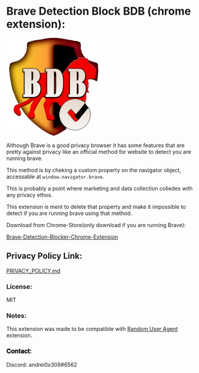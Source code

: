 # Brave Detection Block BDB (chrome extension)&#x3a;

![BDB LOGO](/images/BDB-ICON256.png?raw=true "BDB LOGO")

Although Brave is a good privacy browser it has some features that are pretty against privacy like an official method for website to detect you are running brave.

This method is by cheking a custom property on the navigator object, accessable at `window.navigator.brave`.

This is probably a point where marketing and data collection coliedes with any privacy ethos.

This extension is ment to delete that property and make it impossible to detect if you are running brave using that method.

Download from Chrome-Store(only download if you are running Brave)&#x3a;

[Brave-Detection-Blocker-Chrome-Extension](https://https://github.com/andrei0x309/Brave-Detection-Blocker-Chrome-Extension)

## Privacy Policy Link&#x3a;

[PRIVACY_POLICY.md](PRIVACY_POLICY.md)

### License&#x3a;

MIT

### Notes&#x3a;

This extension was made to be compatible with [Random User Agent](https://github.com/tarampampam/random-user-agent/) extension.

### 𝐂𝐨𝐧𝐭𝐚𝐜𝐭&#x3a;

Discord: andrei0x309#6562

